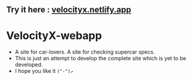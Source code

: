 ## Try it here : [velocityx.netlify.app](https://velocityx.netlify.app/)
# VelocityX-webapp
- A site for car-lovers. A site for checking supercar specs. 
- This is just an attempt to develop the complete site which is yet to be developed.
- I hope you like it `(^-^)↗`
